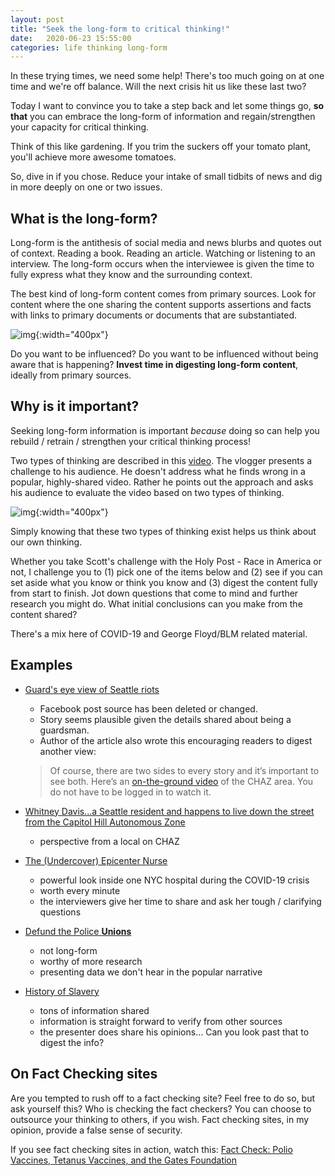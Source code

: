 ```yaml
---
layout: post
title: "Seek the long-form to critical thinking!"
date:   2020-06-23 15:55:00
categories: life thinking long-form
---
```


In these trying times, we need some help!  There's too much going on at one time and we're off balance.  Will the next crisis hit us like these last two?

Today I want to convince you to take a step back and let some things go, **so that** you can embrace the long-form of information and regain/strengthen your capacity for critical thinking.

Think of this like gardening.  If you trim the suckers off your tomato plant, you'll achieve more awesome tomatoes.  

So, dive in if you chose.  Reduce your intake of small tidbits of news and dig in more deeply on one or two issues.

## What is the long-form?

Long-form is the antithesis of social media and news blurbs and quotes out of context.  Reading a book.  Reading an article.  Watching or listening to an interview.  The long-form occurs when the interviewee is given the time to fully express what they know and the surrounding context.  

The best kind of long-form content comes from primary sources.  Look for content where the one sharing the content supports assertions and facts with links to primary documents or documents that are substantiated.

![img](https://www.businessblogshub.com/wp-content/uploads/2019/03/restaurant.jpeg){:width="400px"}

Do you want to be influenced?  Do you want to be influenced without being aware that is happening?  **Invest time in digesting long-form content**, ideally from primary sources.  

## Why is it important?

Seeking long-form information is important _because_ doing so can help you rebuild / retrain / strengthen your critical thinking process!

Two types of thinking are described in this [video](https://www.facebook.com/DelawareBible/videos/3335533919813759/?vh=e&d=n).  The vlogger presents a challenge to his audience.  He doesn't address what he finds wrong in a popular, highly-shared video.  Rather he points out the approach and asks his audience to evaluate the video based on two types of thinking.

![img](https://64wns2x8iid30oee92to0f91-wpengine.netdna-ssl.com/wp-content/uploads/2011/05/topdown3.png){:width="400px"}

Simply knowing that these two types of thinking exist helps us think about our own thinking.

Whether you take Scott's challenge with the Holy Post - Race in America or not, I challenge you to (1) pick one of the items below and (2) see if you can set aside what you know or think you know and (3) digest the content fully from start to finish.  Jot down questions that come to mind and further research you might do.  What initial conclusions can you make from the content shared?

There's a mix here of COVID-19 and George Floyd/BLM related material.

## Examples

- [Guard's eye view of Seattle riots](https://www.theorganicprepper.com/truth-seattle-riot/)  
	- Facebook post source has been deleted or changed.
	- Story seems plausible given the details shared about being a guardsman.
	- Author of the article also wrote this encouraging readers to digest another view:

	> Of course, there are two sides to every story and it’s important to see both. Here’s an [on-the-ground video](https://www.facebook.com/tracy.klinkroth/videos/10158529888828454/?hc_location=ufi) of the CHAZ area. You do not have to be logged in to watch it.

- [Whitney Davis...a Seattle resident and happens to live down the street from the Capitol Hill Autonomous Zone](https://overcast.fm/+ViVNWpUV0/1:13:30)
	- perspective from a local on CHAZ

- [The (Undercover) Epicenter Nurse](https://youtu.be/UIDsKdeFOmQ)
	- powerful look inside one NYC hospital during the COVID-19 crisis 
	- worth every minute
	- the interviewers give her time to share and ask her tough / clarifying questions

- [Defund the Police **Unions**](https://www.youtube.com/watch?v=S23DiBIHw1g)
   - not long-form
   - worthy of more research
   - presenting data we don't hear in the popular narrative

- [History of Slavery](https://youtu.be/31E1gHowYcA)
	- tons of information shared
	- information is straight forward to verify from other sources
	- the presenter does share his opinions...  Can you look past that to digest the info?

## On Fact Checking sites

Are you tempted to rush off to a fact checking site?  Feel free to do so, but ask yourself this?  Who is checking the fact checkers?  You can choose to outsource your thinking to others, if you wish.  Fact checking sites, in my opinion, provide a false sense of security.  

If you see fact checking sites in action, watch this:  [Fact Check: Polio Vaccines, Tetanus Vaccines, and the Gates Foundation](https://youtu.be/HaHuTNh8fAo)